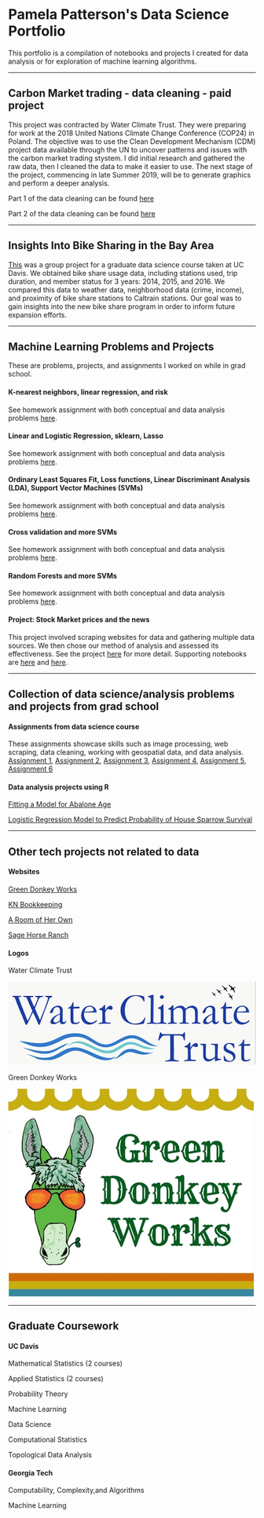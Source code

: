 # Pamela Patterson's Data Science Portfolio

This portfolio is a compilation of notebooks and projects I created for data analysis or for exploration of machine learning algorithms.

____
## Carbon Market trading - data cleaning - paid project
This project was contracted by Water Climate Trust. They were preparing for work at the 2018 United Nations Climate Change Conference (COP24) in Poland. The objective was to use the Clean Development Mechanism (CDM) project data available through the UN to uncover patterns and issues with the carbon market trading stystem. I did initial research and gathered the raw data, then I cleaned the data to make it easier to use. The next stage of the project, commencing in late Summer 2019, will be to generate graphics and perform a deeper analysis. 

Part 1 of the data cleaning can be found [here](https://nbviewer.jupyter.org/github/pamelot317/Carbon-Market/blob/master/CDM-consolidated.ipynb)

Part 2 of the data cleaning can be found [here](https://nbviewer.jupyter.org/github/pamelot317/Carbon-Market/blob/master/CDM-projects.ipynb)

____
## Insights Into Bike Sharing in the Bay Area
[This](https://nbviewer.jupyter.org/github/pamelot317/SF_bike_share/blob/master/sf_bike_share_project141_to_generate_HTML.ipynb) was a group project for a graduate data science course taken at UC Davis. We obtained bike share usage data, including stations used, trip duration, and member status for 3 years: 2014, 2015, and 2016. We compared this data to weather data, neighborhood data (crime, income), and proximity of bike share stations to Caltrain stations. Our goal was to gain insights into the new bike share program in order to inform future expansion efforts. 

____
## Machine Learning Problems and Projects
These are problems, projects, and assignments I worked on while in grad school. 

#### K-nearest neighbors, linear regression, and risk
See homework assignment with both conceptual and data analysis problems [here](https://nbviewer.jupyter.org/github/pamelot317/Machine_Learning/blob/master/HW1.ipynb). 

#### Linear and Logistic Regression, sklearn, Lasso
See homework assignment with both conceptual and data analysis problems [here](https://nbviewer.jupyter.org/github/pamelot317/Machine_Learning/blob/master/HW2.ipynb).

#### Ordinary Least Squares Fit, Loss functions, Linear Discriminant Analysis (LDA), Support Vector Machines (SVMs)
See homework assignment with both conceptual and data analysis problems [here](https://nbviewer.jupyter.org/github/pamelot317/Machine_Learning/blob/master/HW3.ipynb).

#### Cross validation and more SVMs
See homework assignment with both conceptual and data analysis problems [here](https://nbviewer.jupyter.org/github/pamelot317/Machine_Learning/blob/master/HW4.ipynb).

#### Random Forests and more SVMs
See homework assignment with both conceptual and data analysis problems [here](https://nbviewer.jupyter.org/github/pamelot317/Machine_Learning/blob/master/HW5.ipynb).

#### Project: Stock Market prices and the news
This project involved scraping websites for data and gathering multiple data sources. We then chose our method of analysis and assessed its effectiveness. See the project [here](https://nbviewer.jupyter.org/github/pamelot317/Machine_Learning/blob/master/Project.ipynb) for more detail. Supporting notebooks are [here](https://nbviewer.jupyter.org/github/pamelot317/Machine_Learning/blob/master/sentiment_scoring.ipynb) and [here](https://nbviewer.jupyter.org/github/pamelot317/Machine_Learning/blob/master/webscraping.ipynb).

____
## Collection of data science/analysis problems and projects from grad school

#### Assignments from data science course
These assignments showcase skills such as image processing, web scraping, data cleaning, working with geospatial data, and data analysis. 
[Assignment 1](https://nbviewer.jupyter.org/github/pamelot317/school-data-work/blob/master/assignment1.ipynb), [Assignment 2](https://nbviewer.jupyter.org/github/pamelot317/school-data-work/blob/master/assignment2.ipynb), [Assignment 3](https://nbviewer.jupyter.org/github/pamelot317/school-data-work/blob/master/assignment3.ipynb), [Assignment 4](https://nbviewer.jupyter.org/github/pamelot317/school-data-work/blob/master/assignment4.ipynb), [Assignment 5](https://nbviewer.jupyter.org/github/pamelot317/school-data-work/blob/master/assignment5.ipynb), [Assignment 6](https://nbviewer.jupyter.org/github/pamelot317/school-data-work/blob/master/assignment6.ipynb)

#### Data analysis projects using R
[Fitting a Model for Abalone Age](https://github.com/pamelot317/school-data-work/blob/master/STA206-Report.pdf)

[Logistic Regression Model to Predict Probability of House Sparrow Survival](https://github.com/pamelot317/school-data-work/blob/master/207ProjectPattersonAkimbekov.pdf)

____
## Other tech projects not related to data
#### Websites
[Green Donkey Works](https://www.greendonkeyworks.com/)

[KN Bookkeeping](https://www.knbookkeeping.com/)

[A Room of Her Own](https://www.roomofherown.org/)

[Sage Horse Ranch](https://www.sagehorseranch.org/)

#### Logos
Water Climate Trust

<img src="images/WCT_Logo_Final.jpg?raw=true"/>

Green Donkey Works

<img src="images/Green_Donkey_Works_Logo_3.jpg?raw=true"/>

____
## Graduate Coursework
#### UC Davis
Mathematical Statistics (2 courses)

Applied Statistics (2 courses)

Probability Theory 

Machine Learning

Data Science

Computational Statistics

Topological Data Analysis

#### Georgia Tech
Computability, Complexity,and Algorithms

Machine Learning



